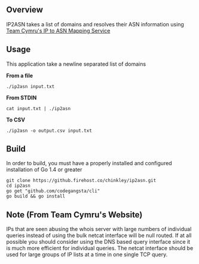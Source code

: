 ## Overview

IP2ASN takes a list of domains and resolves their ASN information using [Team Cymru's IP to ASN Mapping Service](http://www.team-cymru.org/IP-ASN-mapping.html#whois)

## Usage

This application take a newline separated list of domains

__From a file__

```
./ip2asn input.txt
```

__From STDIN__

```
cat input.txt | ./ip2asn
```

__To CSV__

```
./ip2asn -o output.csv input.txt
```


## Build

In order to build, you must have a properly installed and configured installation of Go 1.4 or greater

```
git clone https://github.firehost.co/chinkley/ip2asn.git
cd ip2asn
go get "github.com/codegangsta/cli"
go build && go install
```

## Note (From Team Cymru's Website)

IPs that are seen abusing the whois server with large numbers of individual queries instead of using the bulk netcat interface will be null routed. If at all possible you should consider using the DNS based query interface since it is much more efficient for individual queries. The netcat interface should be used for large groups of IP lists at a time in one single TCP query.

